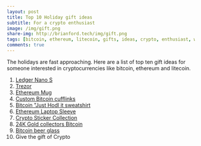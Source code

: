 ```yaml
---
layout: post
title: Top 10 Holiday gift ideas
subtitle: For a crypto enthusiast
image: /img/gift.png
share-img: http://brianford.tech/img/gift.png
tags: [bitcoin, ethereum, litecoin, gifts, ideas, crypto, enthusiast, wallets]
comments: true
---
```


The holidays are fast approaching.
Here are a list of top ten gift ideas for someone interested in cryptocurrencies like bitcoin, ethereum and litecoin.


1. <a href="https://www.ledgerwallet.com/products/ledger-nano-s">Ledger Nano S</a>
2. <a href="https://trezor.io/">Trezor</a>
3. <a href="http://www.cafepress.com/mf/110365679/ethereum-landscape_mugs?productId=71926945">Ethereum Mug</a>
4. <a href="https://www.etsy.com/nz/listing/192778694/cufflink-bitcoin-custom-personalized?awc=10781_1512341729_86fb8c49ce8de37f8d594500fbd91a35&zanpid=10781_1512341729_86fb8c49ce8de37f8d594500fbd91a35&utm_medium=affiliate&utm_source=affiliate_window&utm_campaign=au_buyer&utm_content=349135">Custom Bitcoin cufflinks</a>
5. <a href="https://www.redbubble.com/people/silverspy/works/28214149-just-hodl-it-bitcoin-crypto-currency?grid_pos=64&p=t-shirt&rbs=4a137d7e-92d3-4322-a7ce-55dbd38573db&ref=shop_grid&style=mhoodie">Bitcoin "Just Hodl it sweatshirt</a>
6. <a href="https://www.redbubble.com/people/mayangputri/works/26546852-ethereum?grid_pos=1&p=laptop-sleeve&rbs=cc194d47-c534-43c3-ade1-d5ac53e5b0a0&ref=shop_grid">Ethereum Laptop Sleeve</a>
7. <a href="https://www.redbubble.com/people/lukepeek/works/28883752-cryptocurrency-collection-1?grid_pos=41&p=sticker&rbs=62f8e42f-43ed-4ccd-a88f-7e6737a4d223&ref=shop_grid">Crypto Sticker Collection</a>
8. <a href="https://www.etsy.com/nz/listing/548839791/bitcoin-24k-gold-coated-with-certificate?awc=10781_1512342194_f0c86a9f5d7f858aba2ff5f1a80b7d57&zanpid=10781_1512342194_f0c86a9f5d7f858aba2ff5f1a80b7d57&utm_medium=affiliate&utm_source=affiliate_window&utm_campaign=au_buyer&utm_content=349135">24K Gold collectors Bitcoin</a>
9. <a href="http://www.cafepress.com/+,1473715948?utm_medium=cpc&utm_source=pla-google&utm_campaign=627067101-d-c&utm_content=26999413930-adid-90668548450&utm_term=pla-71729556610-pid-1473715948&gclid=CjwKCAiA3o7RBRBfEiwAZMtSCZEJ-Xbn_w8chPhRONBcPedlLxcewfdgCnBrUwAODLGwZepsdCh1rBoCWgQQAvD_BwE">Bitcoin beer glass</a>
10. Give the gift of Crypto